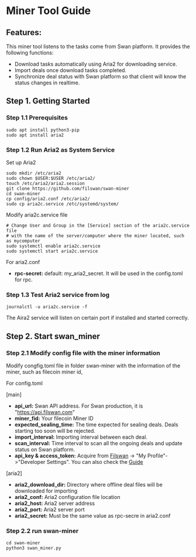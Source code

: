 # Miner Tool Guide

## Features:

This miner tool listens to the tasks come from Swan platform. It provides the following functions:

* Download tasks automatically using Aria2 for downloading service.
* Import deals once download tasks completed.
* Synchronize deal status with Swan platform so that client will know the status changes in realtime.

## Step 1. Getting Started
### Step 1.1 Prerequisites

```shell
sudo apt install python3-pip
sudo apt install aria2
```

### Step 1.2 Run Aria2 as System Service

Set up Aria2

```shell
sudo mkdir /etc/aria2
sudo chown $USER:$USER /etc/aria2/
touch /etc/aria2/aria2.session
git clone https://github.com/filswan/swan-miner
cd swan-miner
cp config/aria2.conf /etc/aria2/
sudo cp aria2c.service /etc/systemd/system/
```

Modify aria2c.service file 

```shell
# Change User and Group in the [Service] section of the aria2c.service file 
# with the name of the server/computer where the miner located, such as mycomputer
sudo systemctl enable aria2c.service
sudo systemctl start aria2c.service
```

For aria2.conf

- **rpc-secret:**  default: my_aria2_secret. It will be used in the config.toml for rpc.

### Step 1.3 Test Aria2 service from log
```shell
journalctl -u aria2c.service -f
```
The Aira2 service will listen on certain port if installed and started correctly.

## Step 2. Start swan_miner
### Step 2.1 Modify config file with the miner information

Modify congfig.toml file in folder swan-miner with the information of the miner, such as filecoin miner id,

For config.toml

[main]

- **api_url:** Swan API address. For Swan production, it is "https://api.filswan.com"
- **miner_fid:** Your filecoin Miner ID
- **expected_sealing_time:** The time expected for sealing deals. Deals starting too soon will be rejected.
- **import_interval:** Importing interval between each deal.
- **scan_interval:** Time interval to scan all the ongoing deals and update status on Swan platform.
- **api_key & access_token:** Acquire from [Filswan](https://www.filswan.com) -> "My Profile"->"Developer Settings". You
  can also check the [Guide](https://nebulaai.medium.com/how-to-use-api-key-in-swan-a2ebdb005aa4)

[aria2]

- **aria2_download_dir:** Directory where offline deal files will be downloaded for importing
- **aria2_conf:** Aria2 configuration file location
- **aria2_host:** Aria2 server address
- **aria2_port:** Aria2 server port
- **aria2_secret:** Must be the same value as rpc-secre in aria2.conf

### Step 2.2 run swan-miner
```shell
cd swan-miner
python3 swan_miner.py
```
